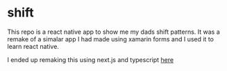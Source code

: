 # shift
This repo is a react native app to show me my dads shift patterns. It was a remake of a simalar app I had made using xamarin forms and I used it to learn react native.

I ended up remaking this using next.js and typescript [here](https://github.com/DarylPJ/shift.web)
